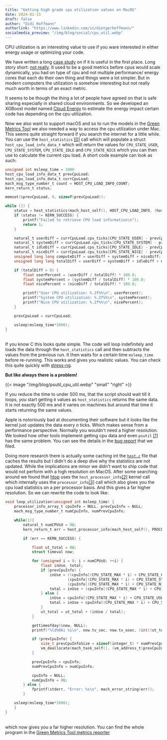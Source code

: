 ```yaml
---
title: "Getting high grade cpu utilization values on MacOS"
date: 2024-02-15
draft: false
author: "Didi Hoffmann"
authorlink: "https://www.linkedin.com/in/dietgerhoffmann/"
socialmedia_preview: "/img/blog/social/cpu_util.webp"
---
```


CPU utilization is an interesting value to use if you ware interested in either energy usage or optimizing your code.

We have written a long [case study](/case-studies/cpu-utilization-usefulness/) on if it is useful in the first place.
Long story short: <u>not really</u>. It used to be a good metrics before cpus would scale dynamically, you had on type of cpu and not multiple performance/ energy cores that each do their own thing and things were a lot simpler. But in modern computers the utilization is somehow interesting but not really much worth in terms of an exact metric.

It seems to be though the thing a lot of people have agreed on that is safe sharing especially in shared cloud environments.
So we developed an XGBoost model named [Cloud Energy](/projects/cloud-energy) to estimate the energy impact certain code has depending on the cpu utilization.

Now we also want to support macOS and so to run the models in the [Green Metrics Tool](/projects/green-metrics-tool) we also needed a way to access the cpu utilization under Mac. This seems quite straight forward if you search the internet for a little while. You can use the `host_statistics` [[0]](https://developer.apple.com/documentation/kernel/1502546-host_statistics) call which will populate a struct `host_cpu_load_info_data_t` which will return the values for `CPU_STATE_USER`, `CPU_STATE_SYSTEM`, `CPU_STATE_IDLE` and `CPU_STATE_NICE` which you can then use to calculate the current cpu load. A short code example can look as such:

```C
unsigned int msleep_time = 1000
host_cpu_load_info_data_t prevCpuLoad;
host_cpu_load_info_data_t currCpuLoad;
mach_msg_type_number_t count = HOST_CPU_LOAD_INFO_COUNT;
kern_return_t status;

memset(&prevCpuLoad, 0, sizeof(prevCpuLoad));

while (1) {
    status = host_statistics(mach_host_self(), HOST_CPU_LOAD_INFO, (host_info_t)&currCpuLoad, &count);
    if (status != KERN_SUCCESS) {
        printf("Failed to retrieve CPU load information\n");
        return 1;
    }

    natural_t userDiff = currCpuLoad.cpu_ticks[CPU_STATE_USER] - prevCpuLoad.cpu_ticks[CPU_STATE_USER];
    natural_t systemDiff = currCpuLoad.cpu_ticks[CPU_STATE_SYSTEM] - prevCpuLoad.cpu_ticks[CPU_STATE_SYSTEM];
    natural_t idleDiff = currCpuLoad.cpu_ticks[CPU_STATE_IDLE] - prevCpuLoad.cpu_ticks[CPU_STATE_IDLE];
    natural_t niceDiff = currCpuLoad.cpu_ticks[CPU_STATE_NICE] - prevCpuLoad.cpu_ticks[CPU_STATE_NICE];
    unsigned long long computeDiff = userDiff + systemDiff + niceDiff;
    unsigned long long totalDiff = userDiff + systemDiff + idleDiff + niceDiff;

    if (totalDiff > 0) {
        float userPercent = (userDiff / totalDiff) * 100.0;
        float systemPercent = (systemDiff / totalDiff) * 100.0;
        float nicePercent = (niceDiff / totalDiff) * 100.0;

        printf("User CPU utilization: %.2f%%\n", userPercent);
        printf("System CPU utilization: %.2f%%\n", systemPercent);
        printf("Nice CPU utilization: %.2f%%\n", nicePercent);
    }

    prevCpuLoad = currCpuLoad;

    usleep(msleep_time*1000);
}
```
\
If you know C this looks quite simple. The code will loop indefinitely and loads the data through the `host_statistics` call and then subtracts the values from the previous run. It then waits for a certain time `msleep_time` before re-running.
This works and gives you realistic values. You can check this quite quickly with [stress-ng](https://github.com/ColinIanKing/stress-ng).

**But like always there is a problem!**

{{< image "/img/blog/psutil_cpu_util.webp" "small" "right" >}}

If you reduce the time to under 500 ms, that the script should wait till it loops, you start getting `0` values as `host_statistics` returns the same data. It is not exactly 500 ms and it varies on machines but around that time it starts returning the same values.

Apple is notoriously bad at documenting their software but it looks like the kernel just updates the data every *n* ticks. Which makes sense from a performance perspective. Normally you wouldn't need a higher resolution. We looked how other tools implement getting cpu data and even `psutil` [[1]](https://pypi.org/project/psutil/) has the same problem. You can see the details in the
[bug report](https://github.com/giampaolo/psutil/issues/2368) that we filed. 

Doing more research there is actually some caching int the [`host.c`](https://gitea.com/matteyeux/darwin-xnu/src/branch/master/osfmk/kern/host.c#L342) file that caches the results but I didn't do a deep dive why the statistics are not updated.
While the implications are minor we didn't want to ship code that would not perform with a high resolution on MacOS. After some searching around we found that [htop](https://github.com/htop-dev/htop) uses the `host_processor_info`[[2]](https://developer.apple.com/documentation/kernel/1502854-host_processor_info) kernel call which internally uses the `processor_info`[[3]](https://opensource.apple.com/source/xnu/xnu-792/osfmk/mach/processor_info.h.auto.html) call which also gives you the cpu load statistics on a per processor basis. And this gives a far higher resolution. So we can rewrite the code to look like:

```C
void loop_utilization(unsigned int msleep_time) {
    processor_info_array_t cpuInfo = NULL, prevCpuInfo = NULL;
    mach_msg_type_number_t numCpuInfo, numPrevCpuInfo;

    while(1){
        natural_t numCPUsU = 0U;
        kern_return_t err = host_processor_info(mach_host_self(), PROCESSOR_CPU_LOAD_INFO, &numCPUsU, &cpuInfo, &numCpuInfo);

        if (err == KERN_SUCCESS) {

            float ut_total = 0U;
            struct timeval now;

            for (unsigned i = 0; i < numCPUsU; ++i) {
                float inUse, total;
                if (prevCpuInfo) {
                    inUse = ((cpuInfo[(CPU_STATE_MAX * i) + CPU_STATE_USER] - prevCpuInfo[(CPU_STATE_MAX * i) + CPU_STATE_USER]) +
                            (cpuInfo[(CPU_STATE_MAX * i) + CPU_STATE_SYSTEM] - prevCpuInfo[(CPU_STATE_MAX * i) + CPU_STATE_SYSTEM]) +
                            (cpuInfo[(CPU_STATE_MAX * i) + CPU_STATE_NICE] - prevCpuInfo[(CPU_STATE_MAX * i) + CPU_STATE_NICE]));
                    total = inUse + (cpuInfo[(CPU_STATE_MAX * i) + CPU_STATE_IDLE] - prevCpuInfo[(CPU_STATE_MAX * i) + CPU_STATE_IDLE]);
                } else {
                    inUse = cpuInfo[(CPU_STATE_MAX * i) + CPU_STATE_USER] + cpuInfo[(CPU_STATE_MAX * i) + CPU_STATE_SYSTEM] + cpuInfo[(CPU_STATE_MAX * i) + CPU_STATE_NICE];
                    total = inUse + cpuInfo[(CPU_STATE_MAX * i) + CPU_STATE_IDLE];
                }
                ut_total = ut_total + (inUse / total);
            }

            gettimeofday(&now, NULL);
            printf("%ld%06i %i\n", now.tv_sec, now.tv_usec, (int)(ut_total * 100 / numCPUsU));

            if (prevCpuInfo) {
                size_t prevCpuInfoSize = sizeof(integer_t) * numPrevCpuInfo;
                vm_deallocate(mach_task_self(), (vm_address_t)prevCpuInfo, prevCpuInfoSize);
            }

            prevCpuInfo = cpuInfo;
            numPrevCpuInfo = numCpuInfo;

            cpuInfo = NULL;
            numCpuInfo = 0U;
        } else {
            fprintf(stderr, "Error: %s\n", mach_error_string(err));
        }

    usleep(msleep_time*1000);
    }
}
```
\
which now gives you a far higher resolution. You can find the whole program in the [Green Metrics Tool metrics reporter](https://github.com/green-coding-solutions/green-metrics-tool/blob/7d8a7bda7f40c34c69e1fdaa34f03f7ce32e577b/metric_providers/cpu/utilization/mac/system/source.c)

